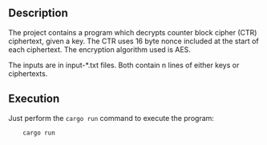 
## Description

The project contains a program which decrypts counter block cipher (CTR) ciphertext, given a key.
The CTR uses 16 byte nonce included at the start of each ciphertext.
The encryption algorithm used is AES.

The inputs are in input-*.txt files. Both contain n lines of either keys or ciphertexts.

## Execution

Just perform the `cargo run` command to execute the program:
```console
    cargo run
```